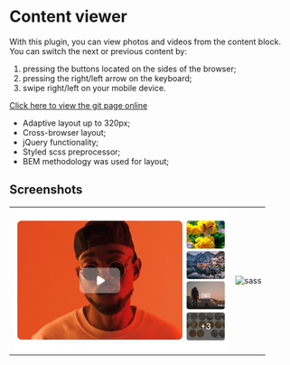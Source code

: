 # Content viewer
With this plugin, you can view photos and videos from the content block. 
<br/>
You can switch the next or previous content by:
1) pressing the buttons located on the sides of the browser;
2) pressing the right/left arrow on the keyboard;
3) swipe right/left on your mobile device.

<a href="https://viktorcoi.github.io/content-viewer/">Click here to view the git page online</a>
- Adaptive layout up to 320px;
- Cross-browser layout;
- jQuery functionality;
- Styled scss preprocessor;
- BEM methodology was used for layout;

## Screenshots
<table width="100" align="center">
    <td align="center">
        <img src="./screenshot_0.png" width="379" height="253" alt="css3"/>
    </td>
    <td align="center">
        <img src="./screenshot_.png" width="379" height="253" alt="sass">
    </td>
</table>
